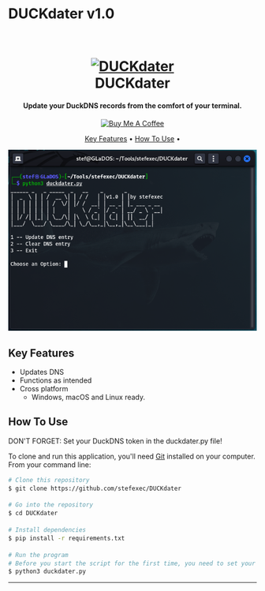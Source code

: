 # DUCKdater v1.0


<h1 align="center">
  <br>
  <a href="https://github.com/stefexec/DUCKdater"><img src="http://www.duckdns.org/img/ducky_icon.png" alt="DUCKdater" width="200"></a>
  <br>
  DUCKdater
  <br>
</h1>

<h4 align="center">Update your DuckDNS records from the comfort of your terminal.</h4>

<p align="center">
  <a href="https://www.buymeacoffee.com/stefexec" target="_blank"><img src="https://cdn.buymeacoffee.com/buttons/default-orange.png" alt="Buy Me A Coffee" height="41" width="174"></a>
  </a>
</p>

<p align="center">
  <a href="#key-features">Key Features</a> •
  <a href="#how-to-use">How To Use</a> •
</p>

![screenshot](https://github.com/stefexec/DUCKdater/blob/main/images/duckdater_menu.png)

## Key Features

* Updates DNS
* Functions as intended
* Cross platform
  - Windows, macOS and Linux ready.

## How To Use

DON'T FORGET: Set your DuckDNS token in the duckdater.py file!

To clone and run this application, you'll need [Git](https://git-scm.com) installed on your computer. From your command line:

```bash
# Clone this repository
$ git clone https://github.com/stefexec/DUCKdater

# Go into the repository
$ cd DUCKdater

# Install dependencies
$ pip install -r requirements.txt

# Run the program
# Before you start the script for the first time, you need to set your DuckDNS token in the duckdater.py file!
$ python3 duckdater.py
```



---

